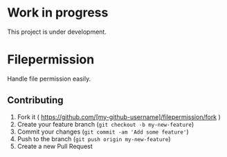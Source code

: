 # Work in progress

This project is under development.

# Filepermission

Handle file permission easily.

## Contributing

1. Fork it ( https://github.com/[my-github-username]/filepermission/fork )
2. Create your feature branch (`git checkout -b my-new-feature`)
3. Commit your changes (`git commit -am 'Add some feature'`)
4. Push to the branch (`git push origin my-new-feature`)
5. Create a new Pull Request
